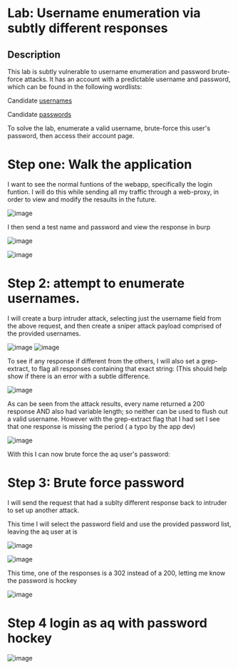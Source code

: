 # Lab: Username enumeration via subtly different responses

## Description

 This lab is subtly vulnerable to username enumeration and password brute-force attacks. It has an account with a predictable username and password, which can be found in the following wordlists:

 Candidate [usernames](https://github.com/hermh4cks/Write-ups/blob/main/Portswigger/2.authentication/usernames)
 
 Candidate [passwords](https://github.com/hermh4cks/Write-ups/blob/main/Portswigger/2.authentication/passwords)

To solve the lab, enumerate a valid username, brute-force this user's password, then access their account page.


# Step one: Walk the application

I want to see the normal funtions of the webapp, specifically the login funtion. I will do this while sending all my traffic through a web-proxy, in order to view and modify the resaults in the future.

![image](https://user-images.githubusercontent.com/83407557/170290184-ea67f07f-2ac6-4fb7-952d-8ca6b61b1440.png)

I then send a test name and password and view the response in burp

![image](https://user-images.githubusercontent.com/83407557/170290393-ab015e04-c2c5-4f2c-93f7-5c726c33535a.png)

![image](https://user-images.githubusercontent.com/83407557/170290622-cce5abc8-af45-423a-88f7-f8d00ebd9cc7.png)

# Step 2: attempt to enumerate usernames.

I will create a burp intruder attack, selecting just the username field from the above request, and then create a sniper attack payload comprised of the provided usernames.

![image](https://user-images.githubusercontent.com/83407557/170291461-a45dc796-ec5e-43c2-baa4-34389d0a5562.png)
![image](https://user-images.githubusercontent.com/83407557/170291690-b0cb8f9d-3f85-4fa9-9cca-2f7f672180b7.png)

To see if any response if different from the others, I will also set a grep-extract, to flag all responses containing that exact string:
(This should help show if there is an error with a subtle difference.

![image](https://user-images.githubusercontent.com/83407557/170293013-473f6711-9224-4a4b-b3aa-72db4a81874b.png)

As can be seen from the attack results, every name returned a 200 response AND also had variable length; so neither can be used to flush out a valid username. However with the grep-extract flag that I had set I see that one response is missing the period ( a typo by the app dev)

![image](https://user-images.githubusercontent.com/83407557/170295451-e0870e5c-817d-46be-b2b9-9a0c9937066d.png)

With this I can now brute force the aq user's password:

# Step 3: Brute force password

I will send the request that had a sublty different response back to intruder to set up another attack.

This time I will select the password field and use the provided password list, leaving the aq user at is

![image](https://user-images.githubusercontent.com/83407557/170295852-387e0eae-97d8-464d-b0ec-574e4f7cab41.png)

![image](https://user-images.githubusercontent.com/83407557/170296041-bd49c0f4-ac6b-44af-904e-c8be26c5c63d.png)

This time, one of the responses is a 302 instead of a 200, letting me know the password is hockey

![image](https://user-images.githubusercontent.com/83407557/170296611-1e25a834-f9ea-45cd-8804-70b52d322c34.png)


# Step 4 login as aq with password hockey

![image](https://user-images.githubusercontent.com/83407557/170296756-b1e9f330-622a-4b2d-9353-d2595aa5d764.png)



